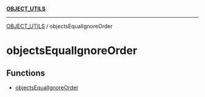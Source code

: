 [**OBJECT_UTILS**](../README.md)

***

[OBJECT_UTILS](../README.md) / objectsEqualIgnoreOrder

# objectsEqualIgnoreOrder

## Functions

- [objectsEqualIgnoreOrder](functions/objectsEqualIgnoreOrder.md)

